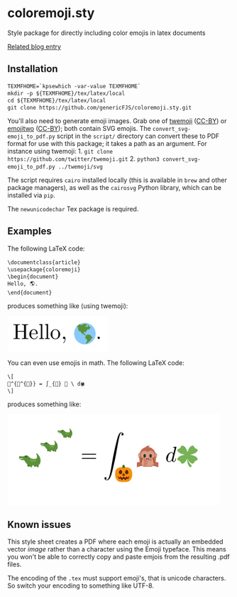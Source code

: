 coloremoji.sty
==============
Style package for directly including color emojis in latex documents

[Related blog entry](http://www.alecjacobson.com/weblog/?p=4018)

## Installation

    TEXMFHOME=`kpsewhich -var-value TEXMFHOME`
    mkdir -p ${TEXMFHOME}/tex/latex/local
    cd ${TEXMFHOME}/tex/latex/local
    git clone https://github.com/genericFJS/coloremoji.sty.git

You'll also need to generate emoji images. Grab one of
[twemoji](https://github.com/twitter/twemoji) ([CC-BY](https://github.com/twitter/twemoji#attribution-requirements)) or
[emojitwo](https://github.com/EmojiTwo/emojitwo) ([CC-BY](https://github.com/EmojiTwo/emojitwo/blob/master/LICENSE.md)); both contain SVG emojis. The
`convert_svg-emoji_to_pdf.py` script in the `script/` directory can convert
these to PDF format for use with this package; it takes a path as an argument.
For instance using twemoji:
    1. `git clone https://github.com/twitter/twemoji.git`
    2. `python3 convert_svg-emoji_to_pdf.py ../twemoji/svg`

The script requires `cairo` installed locally (this is available in `brew` and
other package managers), as well as the `cairosvg` Python library, which can be
installed via `pip`.

The `newunicodechar` Tex package is required.

## Examples

The following LaTeX code:

    \documentclass{article}
    \usepackage{coloremoji}
    \begin{document}
    Hello, 🌎.
    \end{document}

produces something like (using twemoji):

![Hello, world.](docs/hello_world.png)

You can even use emojis in math. The following LaTeX code:

    \[
    🐊^{🐊^{🐊}} = ∫_{🎃} 🙊 \ d🍀
    \]

produces something like:

![Emojis in math mode.](docs/math.png)

## Known issues

This style sheet creates a PDF where each emoji is actually an embedded vector _image_ rather than a character using the Emoji typeface. This means you won't be able to correctly copy and paste emjois from the resulting .pdf files.

The encoding of the `.tex` must support emoji's, that is unicode characters. So switch your encoding to something like UTF-8.
